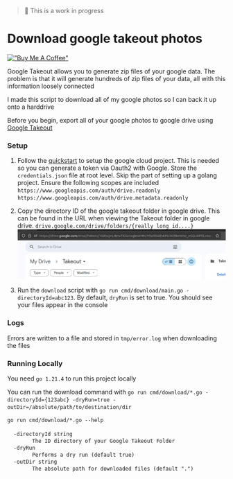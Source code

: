 > 🚨 This is a work in progress

# Download google takeout photos

[!["Buy Me A Coffee"](https://www.buymeacoffee.com/assets/img/custom_images/orange_img.png)](https://www.buymeacoffee.com/fallenstedt)

Google Takeout allows you to generate zip files of your google data. The problem is that it will generate hundreds of zip files of your data, all with this information loosely connected

I made this script to download all of my google photos so I can back it up onto a harddrive

Before you begin, export all of your google photos to google drive using [Google Takeout](https://takeout.google.com/settings/takeout/custom/photos)

### Setup

1. Follow the [quickstart](https://developers.google.com/drive/api/quickstart/go) to setup the google cloud project. This is needed so you can generate a token via Oauth2 with Google. Store the `credentials.json` file at root level. Skip the part of setting up a golang project. Ensure the following scopes are included `https://www.googleapis.com/auth/drive.readonly https://www.googleapis.com/auth/drive.metadata.readonly`

1. Copy the directory ID of the google takeout folder in google drive. This can be found in the URL when viewing the Takeout folder in google drive. `drive.google.com/drive/folders/{really long id....}`
   ![Image of google drive](images/drive-id.png)

1. Run the `download` script with `go run cmd/download/main.go -directoryId=abc123`. By default, `dryRun` is set to true. You should see your files appear in the console

### Logs

Errors are written to a file and stored in `tmp/error.log` when downloading the files

### Running Locally

You need `go 1.21.4` to run this project locally

You can run the download command with `go run cmd/download/*.go -directoryId={123abc} -dryRun=true -outDir=/absolute/path/to/destination/dir`

```
go run cmd/download/*.go --help

  -directoryId string
    	The ID directory of your Google Takeout Folder
  -dryRun
    	Performs a dry run (default true)
  -outDir string
    	The absolute path for downloaded files (default ".")

```
